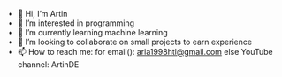 - 👋 Hi, I’m Artin
- 👀 I’m interested in programming
- 🌱 I’m currently learning machine learning
- 💞️ I’m looking to collaborate on small projects to earn experience 
- 📫 How to reach me:
          for email():
              aria1998htl@gmail.com
              else
                 YouTube channel: ArtinDE

<!---
ArtinDE/ArtinDE is a ✨ special ✨ repository because its `README.md` (this file) appears on your GitHub profile.
You can click the Preview link to take a look at your changes.
--->
